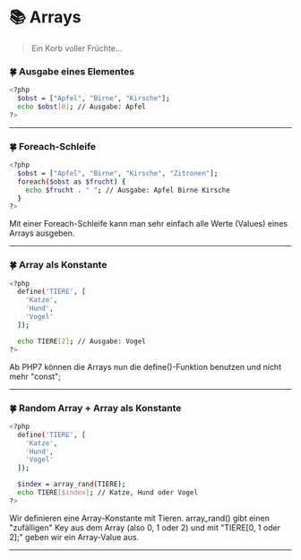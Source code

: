# :books: Arrays

> Ein Korb voller Früchte...

### :four_leaf_clover: Ausgabe eines Elementes
```sh
<?php
  $obst = ["Apfel", "Birne", "Kirsche"];
  echo $obst[0]; // Ausgabe: Apfel
?>
```

---

### :four_leaf_clover: Foreach-Schleife
```sh
<?php
  $obst = ["Apfel", "Birne", "Kirsche", "Zitronen"];
  foreach($obst as $frucht) {
    echo $frucht . " "; // Ausgabe: Apfel Birne Kirsche
  }
?>
```
Mit einer Foreach-Schleife kann man sehr einfach alle Werte (Values) eines Arrays ausgeben.

---

### :four_leaf_clover: Array als Konstante
```sh
<?php
  define('TIERE', [
    'Katze',
    'Hund',
    'Vogel'
  ]);

  echo TIERE[2]; // Ausgabe: Vogel
?>
```
Ab PHP7 können die Arrays nun die define()-Funktion benutzen und nicht mehr "const";

---

### :four_leaf_clover: Random Array + Array als Konstante
```sh
<?php
  define('TIERE', [
    'Katze',
    'Hund',
    'Vogel'
  ]);

  $index = array_rand(TIERE);
  echo TIERE[$index]; // Katze, Hund oder Vogel
?>
```
Wir definieren eine Array-Konstante mit Tieren. array_rand() gibt einen "zufälligen" Key aus dem Array (also 0, 1 oder 2) und mit "TIERE[0, 1 oder 2];" geben wir ein Array-Value aus. 

---
